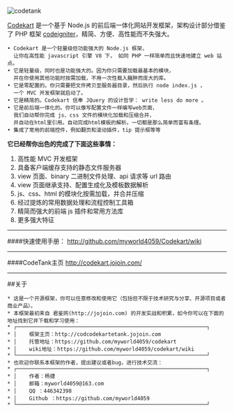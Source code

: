 ![codetank](http://codekart.jojoin.com/cssimg/codekart/logo.png)

[Codekart](http://codekart.jojoin.com/) 是一个基于 Node.js 的前后端一体化网站开发框架，架构设计部分借鉴了 PHP 框架 [codeigniter](http://codeigniter.org.cn/)，精简、方便、高性能而不失强大。

```
• Codekart 是一个轻量级但功能强大的 Node.js 框架， 
  让你在高性能 javascript 引擎 V8 下， 如同 PHP 一样简单而且快速地建立 web 站点。
• 它是轻量级，同时也是功能强大的。因为你只需要加载最基本的模块，
  并在你使用其他功能时按需加载，不用一次性载入臃肿而庞大的库。
• 它是零配置的。你只需要把文件拷贝至服务器目录，然后执行 node index.js ，
  一个 MVC 开发框架就启动了。
• 它是精简的。Codekart 信奉 JQuery 的设计哲学： write less do more 。
• 它是前后端一体化的。你可以像写配置文件一样编写web页面，
  我们自动帮你完成 js、css 文件的模块化加载和压缩合并，
  并自动在html里引用。自动完成html模板的解析。一切都是那么简单而富有条理。
• 集成了常用的前端控件，例如翻页和滚动插件，tip 提示框等等
```

**它已经帮你出色的完成了下面这些事情：**

1. 高性能 MVC 开发框架
2. 具备客户端缓存支持的静态文件服务器
3. view 页面、binary 二进制文件处理、api 请求等 url 路由
4. view 页面继承支持、配置生成化及模板数据解析
5. js、css、html 的模块化按需加载，并合并压缩
6. 经过提炼的常用数据处理和流程控制工具箱
7. 精简而强大的前端 js 插件和常用方法库
8. 更多强大特征


****

####快速使用手册：
http://github.com/myworld4059/Codekart/wiki

****

####CodeTank主页
http://codekart.jojoin.com/

****

##关于

```
* 这是一个开源框架，你可以任意修改和使用它（包括但不限于技术研究与分享、开源项目或者商业产品）。
* 本框架最初来自 君鉴网(http://jojoin.com) 的开发实战和积累，如今你可以在下面的地址找到它并下载和学习使用：
* ┌─────────────────────────────────────────────────────────────┐
* │    框架主页：http://codcodekartetank.jojoin.com
* │    托管地址：https://github.com/myworld4059/codekart
* │    wiki地址：https://github.com/myworld4059/codekart/wiki
* └─────────────────────────────────────────────────────────────┘
* 也欢迎你联系本框架的作者，提出建议或者bug，进行技术交流：
* ┌─────────────────────────────────────────────────────────────┐
* │    作者：杨捷
* │    邮箱：myworld4059@163.com
* │    QQ ：446342398
* │    Github ：https://github.com/myworld4059
* └─────────────────────────────────────────────────────────────┘
```

